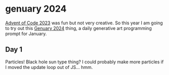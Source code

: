 # genuary 2024

[Advent of Code 2023](https://github.com/jeredw/advent2023) was fun but not
very creative.  So this year I am going to try out this [Genuary
2024](https://genuary.art/) thing, a daily generative art programming prompt
for January.

## Day 1

Particles!  Black hole sun type thing?  I could probably make more particles if
I moved the update loop out of JS... hmm.